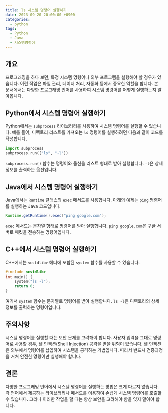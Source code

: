 ```yaml
---
title: ls 시스템 명령어 실행하기
date: 2023-09-20 20:00:00 +0900
categories:
  - python
tags:
  - Python
  - Java
  - 시스템명령어
---
```


## 개요

프로그래밍을 하다 보면, 특정 시스템 명령어나 외부 프로그램을 실행해야 할 경우가 있습니다. 이런 작업은 파일 관리, 데이터 처리, 자동화 등에서 중요한 역할을 합니다. 본 문서에서는 다양한 프로그래밍 언어를 사용하여 시스템 명령어를 어떻게 실행하는지 알아봅니다.

## Python에서 시스템 명령어 실행하기

Python에서는 `subprocess` 라이브러리를 사용하여 시스템 명령어를 실행할 수 있습니다. 예를 들어, 디렉토리 리스트를 가져오는 `ls` 명령어를 실행하려면 다음과 같이 코드를 작성합니다.

```python
import subprocess
subprocess.run(["ls", "-l"])
```

`subprocess.run()` 함수는 명령어와 옵션을 리스트 형태로 받아 실행합니다. `-l`은 상세 정보를 출력하는 옵션입니다.

## Java에서 시스템 명령어 실행하기

Java에서는 `Runtime` 클래스의 `exec` 메서드를 사용합니다. 아래의 예제는 `ping` 명령어를 실행하는 Java 코드입니다.

```java
Runtime.getRuntime().exec("ping google.com");
```

`exec` 메서드는 문자열 형태로 명령어를 받아 실행합니다. `ping google.com`은 구글 서버로 패킷을 전송하는 명령어입니다.

## C++에서 시스템 명령어 실행하기

C++에서는 `<cstdlib>` 헤더에 포함된 `system` 함수를 사용할 수 있습니다.

```cpp
#include <cstdlib>
int main() {
    system("ls -l");
    return 0;
}
```

여기서 `system` 함수는 문자열로 명령어를 받아 실행합니다. `ls -l`은 디렉토리의 상세 정보를 출력하는 명령어입니다.

## 주의사항

시스템 명령어를 실행할 때는 보안 문제를 고려해야 합니다. 사용자 입력을 그대로 명령어로 사용할 경우, 쉘 인젝션(Shell Injection) 공격을 받을 위험이 있습니다. 쉘 인젝션은 외부에서 명령어를 삽입하여 시스템을 공격하는 기법입니다. 따라서 반드시 검증과정을 거쳐 안전한 명령어만 실행해야 합니다.

## 결론

다양한 프로그래밍 언어에서 시스템 명령어를 실행하는 방법은 크게 다르지 않습니다. 각 언어에서 제공하는 라이브러리나 메서드를 이용하여 손쉽게 시스템 명령어를 호출할 수 있습니다. 그러나 이러한 작업을 할 때는 항상 보안을 고려해야 함을 잊지 말아야 합니다.